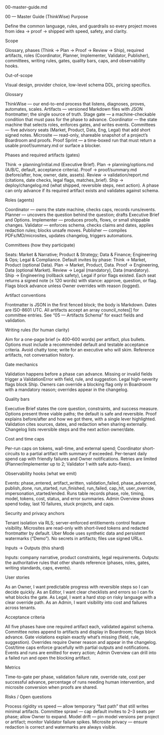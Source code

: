 00-master-guide.md

00 — Master Guide (ThinkWise)
Purpose

Define the common language, rules, and guardrails so every project moves from idea → proof → shipped with speed, safety, and clarity.

Scope

Glossary, phases (Think → Plan → Proof → Review → Ship), required artifacts, roles (Coordinator, Planner, Implementer, Validator, Publisher), committees, writing rules, gates, quality bars, caps, and observability hooks.

Out-of-scope

Visual design, provider choice, low-level schema DDL, pricing specifics.

Glossary

ThinkWise — our end-to-end process that listens, diagnoses, proves, automates, scales.
Artifacts — versioned Markdown files with JSON frontmatter; the single source of truth.
Stage gate — a machine-checkable condition that must pass for the phase to advance.
Coordinator — the state machine that selects roles, enforces gates, and writes events.
Committees — five advisory seats (Market, Product, Data, Eng, Legal) that add short signed notes.
Microsite — read-only, shareable snapshot of a project’s Boardroom and proofs.
Proof Sprint — a time-boxed run that must return a usable proof/summary.md or surface a blocker.

Phases and required artifacts (gates)

Think → planning/initial.md (Executive Brief).
Plan → planning/options.md (A/B/C, default, acceptance criteria).
Proof → proof/summary.md (before/after, how, owner, date, assets).
Review → validation/report.md (citations, date checks, legal flags, matches_brief).
Ship → deploy/changelog.md (what shipped, reversible steps, next action).
A phase can only advance if its required artifact exists and validates against schema.

Roles (agents)

Coordinator — owns the state machine, checks caps, records runs/events.
Planner — uncovers the question behind the question; drafts Executive Brief and Options.
Implementer — produces proofs, flows, or small shippable changes.
Validator — enforces schema, checks claims and dates, applies redaction rules; blocks unsafe moves.
Publisher — compiles PDFs/MD/microsites, updates changelog, triggers automations.

Committees (how they participate)

Seats: Market & Narrative; Product & Strategy; Data & Finance; Engineering & Ops; Legal & Compliance.
Default invites by phase:
Think → Market, Product (optional Data).
Plan → Market, Product, Data.
Proof → Engineering, Data (optional Market).
Review → Legal (mandatory), Data (mandatory).
Ship → Engineering (rollback safety), Legal if prior flags existed.
Each seat returns a signed note (≤ 120 words) with stance: approve, question, or flag. Flags block advance unless Owner overrides with reason (logged).

Artifact conventions

Frontmatter is JSON in the first fenced block; the body is Markdown.
Dates are ISO-8601 UTC.
All artifacts accept an array council_notes[] for committee entries.
See “05 — Artifacts Schema” for exact fields and validation.

Writing rules (for human clarity)

Aim for a one-page brief (≈ 400–600 words) per artifact, plus bullets.
Options must include a recommended default and testable acceptance criteria.
Avoid chatty tone; write for an executive who will skim.
Reference artifacts, not conversation history.

Gate mechanics

Validation happens before a phase can advance.
Missing or invalid fields trigger a ValidationError with field, rule, and suggestion.
Legal high-severity flags block Ship.
Owners can override a blocking flag only in Boardroom with a mandatory reason; overrides appear in the changelog.

Quality bars

Executive Brief states the core question, constraints, and success measure.
Options present three viable paths; the default is safe and reversible.
Proof explains before/after and how we got there, with a single lever highlighted.
Validation cites sources, dates, and redaction when sharing externally.
Changelog lists reversible steps and the next action owner/date.

Cost and time caps

Per-run caps on tokens, wall-time, and external spend; Coordinator short-circuits to a partial artifact with summary if exceeded.
Per-tenant daily spend cap with friendly failures and Owner notifications.
Retries are limited (Planner/Implementer up to 2; Validator 1 with safe auto-fixes).

Observability hooks (what we emit)

Events: phase_entered, artifact_written, validation_failed, phase_advanced, publish_done, run_started, run_finished, run_failed, cap_hit, user_override, impersonation_started/ended.
Runs table records phase, role, timing, model, tokens, cost, status, and error summaries.
Admin Overview shows spend today, last 10 failures, stuck projects, and caps.

Security and privacy anchors

Tenant isolation via RLS; server-enforced entitlements control feature visibility.
Microsites are read-only with short-lived tokens and redacted frontmatter by default.
Uber Mode uses synthetic data and persistent watermarks (“Demo”).
No secrets in artifacts; files use signed URLs.

Inputs → Outputs (this shard)

Inputs: company narrative, product constraints, legal requirements.
Outputs: the authoritative rules that other shards reference (phases, roles, gates, writing standards, caps, events).

User stories

As an Owner, I want predictable progress with reversible steps so I can decide quickly.
As an Editor, I want clear checklists and errors so I can fix what blocks the gate.
As Legal, I want a hard stop on risky language with a clear override path.
As an Admin, I want visibility into cost and failures across tenants.

Acceptance criteria

All five phases have one required artifact each, validated against schema.
Committee notes append to artifacts and display in Boardroom; flags block advance.
Gate violations explain exactly what’s missing (field, rule, suggestion).
Overrides require Owner reason and appear in the changelog.
Cost/time caps enforce gracefully with partial outputs and notifications.
Events and runs are emitted for every action; Admin Overview can drill into a failed run and open the blocking artifact.

Metrics

Time-to-gate per phase, validation failure rate, override rate, cost per successful advance, percentage of runs needing human intervention, and microsite conversion when proofs are shared.

Risks / Open questions

Process rigidity vs speed — allow temporary “fast path” that still writes minimal artifacts.
Committee sprawl — cap default invites to 2–3 seats per phase; allow Owner to expand.
Model drift — pin model versions per project or artifact; monitor Validator failure spikes.
Microsite privacy — ensure redaction is correct and watermarks are always visible.
